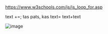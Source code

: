 https://www.w3schools.com/js/js_loop_for.asp

text +=; tas pats, kas text= text+text

![image](https://user-images.githubusercontent.com/38009737/176506269-9243120c-e7e7-48bd-a4ae-0a4fa99364f1.png)
